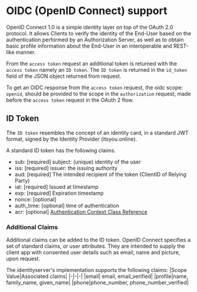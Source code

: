 # OIDC (OpenID Connect) support

OpenID Connect 1.0 is a simple identity layer on top of the OAuth 2.0 protocol. It allows Clients to verify the identity of the End-User based on the authentication performed by an Authorization Server, as well as to obtain basic profile information about the End-User in an interoperable and REST-like manner.

From the `access token` request an additional token is returned with the `access token` namely an `ID token`.
The `ID token` is returned in the `id_token` field of the JSON object returned from request.

To get an OIDC response from the `access token` request, the oidc scope: `openid`, should be provided to the scope in the `authorization` request, made before the `access token` request in the OAuth 2 flow.

## ID Token

The `ID token` resembles the concept of an identity card, in a standard JWT format, signed by the Identity Provider (itsyou.online).

A standard ID token has the following claims.

* sub: [required] subject: (unique) identity of the user
* iss: [required] issuer: the issuing authority
* aud: [required] The intended recipient of the token (ClientID of Relying Party)
* iat: [required] Issued at timestamp
* exp: [required] Expiration timestamp
* nonce: [optional]
* auth_time: [optional] time of authentication
* acr: [optional] [Authentication Context Class Reference](http://openid.net/specs/openid-connect-eap-acr-values-1_0.html#acrValues)

### Additional Claims

Additional claims can be added to the ID token.
OpenID Connect specifies a set of standard claims, or user attributes. They are intended to supply the client app with consented user details such as email, name and picture, upon request.

The identityserver's implementation supports the following claims:
|Scope Value|Associated claims|
|-|-|-|
|email| email, email_verified|
|profile|name, family_name, given_name|
|phone|phone_number, phone_number_verified|
